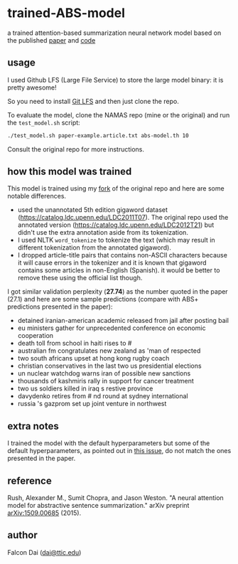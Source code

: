 # trained-ABS-model
a trained attention-based summarization neural network model based on the published
[paper](http://arxiv.org/abs/1509.00685v2)
and [code](https://github.com/facebook/NAMAS)

## usage

I used Github LFS (Large File Service) to store the large model binary:
it is pretty awesome!

So you need to install [Git LFS](https://git-lfs.github.com/) and then just
clone the repo.

To evaluate the model, clone the NAMAS repo (mine or the original) and run the `test_model.sh` script:
```bash
./test_model.sh paper-example.article.txt abs-model.th 10
```

Consult the original repo for more instructions.

## how this model was trained

This model is trained using my [fork](https://github.com/falcondai/NAMAS) of
the original repo and here are some notable differences.

- used the unannotated 5th edition gigaword dataset (https://catalog.ldc.upenn.edu/LDC2011T07).
  The original repo used the annotated version (https://catalog.ldc.upenn.edu/LDC2012T21)
  but didn't use the extra annotation aside from its tokenization.
- I used NLTK ``word_tokenize`` to tokenize the text (which may result in
  different tokenization from the annotated gigaword).
- I dropped article-title pairs that contains non-ASCII characters because it
  will cause errors in the tokenizer and it is known that gigaword contains
  some articles in non-English (Spanish). it would be better to remove these
  using the official list though.

I got similar validation perplexity (**27.74**) as the number quoted in the
paper (27.1) and here are some sample predictions (compare with ABS+ predictions
presented in the paper):

- detained iranian-american academic released from jail after posting bail 	
- eu ministers gather for unprecedented conference on economic cooperation
- death toll from school in haiti rises to #
- australian fm congratulates new zealand as 'man of respected
- two south africans upset at hong kong rugby coach
- christian conservatives in the last two us presidential elections
- un nuclear watchdog warns iran of possible new sanctions
- thousands of kashmiris rally in support for cancer treatment
- two us soldiers killed in iraq s restive province
- davydenko retires from # nd round at sydney international
- russia 's gazprom set up joint venture in northwest

## extra notes

I trained the model with the default hyperparameters but some of the
default hyperparameters, as pointed out in [this issue](https://github.com/facebook/NAMAS/issues/8), do not match the ones
presented in the paper.

## reference

Rush, Alexander M., Sumit Chopra, and Jason Weston. "A neural attention model for abstractive sentence summarization." arXiv preprint [arXiv:1509.00685](http://arxiv.org/abs/1509.00685v2) (2015).

## author

Falcon Dai (dai@ttic.edu)
